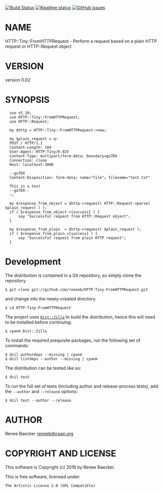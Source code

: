 [![Build Status](https://travis-ci.org/reneeb/HTTP-Tiny-FromHTTPRequest.svg?branch=master)](https://travis-ci.org/reneeb/HTTP-Tiny-FromHTTPRequest)
[![Kwalitee status](http://cpants.cpanauthors.org/dist/HTTP-Tiny-FromHTTPRequest.png)](http://cpants.charsbar.org/dist/overview/HTTP-Tiny-FromHTTPRequest)
[![GitHub issues](https://img.shields.io/github/issues/reneeb/HTTP-Tiny-FromHTTPRequest.svg)](https://github.com/reneeb/HTTP-Tiny-FromHTTPRequest/issues)

# NAME

HTTP::Tiny::FromHTTPRequest - Perform a request based on a plain HTTP request or HTTP::Request object

# VERSION

version 0.02

# SYNOPSIS

      use v5.10;
      use HTTP::Tiny::FromHTTPRequest;
      use HTTP::Request;
    
      my $http = HTTP::Tiny::FromHTTPRequest->new;
    
      my $plain_request = q~
      POST / HTTP/1.1
      Content-Length: 104
      User-Agent: HTTP-Tiny/0.025
      Content-Type: multipart/form-data; boundary=go7DX
      Connection: close
      Host: localhost:3000
      
      --go7DX
      Content-Disposition: form-data; name="file"; filename="test.txt"
      
      This is a test
      --go7DX--
      ~;
      
      my $response_from_object = $http->request( HTTP::Request->parse( $plain_request ) );
      if ( $response_from_object->{success} ) {
          say "Successful request from HTTP::Request object";
      }
      
      my $response_from_plain  = $http->request( $plain_request );
      if ( $response_from_plain->{success} ) {
          say "Successful request from plain HTTP request";
      }



# Development

The distribution is contained in a Git repository, so simply clone the
repository

```
$ git clone git://github.com/reneeb/HTTP-Tiny-FromHTTPRequest.git
```

and change into the newly-created directory.

```
$ cd HTTP-Tiny-FromHTTPRequest
```

The project uses [`Dist::Zilla`](https://metacpan.org/pod/Dist::Zilla) to
build the distribution, hence this will need to be installed before
continuing:

```
$ cpanm Dist::Zilla
```

To install the required prequisite packages, run the following set of
commands:

```
$ dzil authordeps --missing | cpanm
$ dzil listdeps --author --missing | cpanm
```

The distribution can be tested like so:

```
$ dzil test
```

To run the full set of tests (including author and release-process tests),
add the `--author` and `--release` options:

```
$ dzil test --author --release
```

# AUTHOR

Renee Baecker <reneeb@cpan.org>

# COPYRIGHT AND LICENSE

This software is Copyright (c) 2018 by Renee Baecker.

This is free software, licensed under:

    The Artistic License 2.0 (GPL Compatible)
